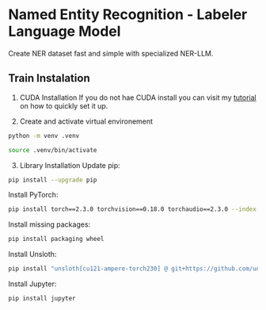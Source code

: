 # Named Entity Recognition - Labeler Language Model

Create NER dataset fast and simple with specialized NER-LLM.

## Train Instalation

1. CUDA Installation
If you do not hae CUDA install you can visit my [tutorial](https://github.com/milistu/cuda-cudnn-installation) on how to quickly set it up.

2. Create and activate virtual environement
```bash
python -m venv .venv
```
```bash
source .venv/bin/activate
```
3. Library Installation
Update pip:
```bash
pip install --upgrade pip
```
Install PyTorch:
```bash
pip install torch==2.3.0 torchvision==0.18.0 torchaudio==2.3.0 --index-url https://download.pytorch.org/whl/cu121
```
Install missing packages:
```bash
pip install packaging wheel
```
Install Unsloth:
```bash
pip install "unsloth[cu121-ampere-torch230] @ git+https://github.com/unslothai/unsloth.git"
```
Install Jupyter:
```bash
pip install jupyter
```